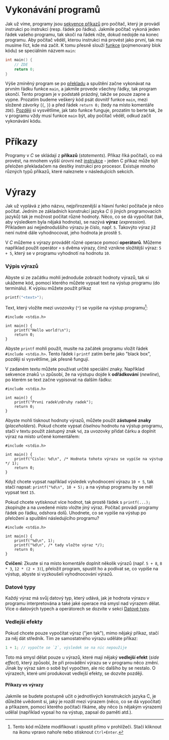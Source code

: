 # Vykonávání programů
Jak už víme, programy jsou [sekvence příkazů](../uvod/programovaci_jazyky.md) pro počítač, který je provádí
instrukci po instrukci (resp. řádek po řádku). Jakmile počítač vykoná jeden řádek vašeho programu, tak skočí
na řádek níže, dokud nedojde na konec programu. Aby počítač věděl, kterou instrukci má provést
jako první, tak mu musíme říct, kde má začít. K tomu přesně slouží [funkce](funkce.md) (pojmenovaný
blok kódu) se speciálním názvem `main`:
```c
int main() {
    // ZDE
    return 0;
}
```

Výše zmíněný program se po [překladu](../prostredi/preklad_programu.md) a spuštění začne vykonávat na prvním řádku
funkce `main`, a jakmile provede všechny řádky, tak program skončí. Tento program je
v podstatě prázdný, takže se pouze zapne a vypne. Prozatím budeme veškerý kód psát dovnitř funkce
`main`, mezi složené závorky (`{`, `}`) a před řádek `return 0;` (tedy na místo komentáře `ZDE`).
[Později](../ruzne/funkce_main.md) si vysvětlíme, jak tato funkce funguje, prozatím to berte tak,
že v programu vždy musí funkce `main` být, aby počítač věděl, odkud začít vykonávání kódu. 

# Příkazy
Programy v *C* se skládají z **příkazů** (*statements*). Příkaz říká počítači, co má provést, na
mnohem vyšší úrovni než [instrukce](../uvod/programovaci_jazyky.md) - jeden C příkaz může být přeložen
překladačem na desítky instrukcí pro procesor. Existuje mnoho různých typů příkazů, které naleznete
v následujících sekcích.

# Výrazy
Jak už vyplává z jeho názvu, nejpřirozenější a hlavní funkcí počítače je něco počítat. Jedním ze
základních konstrukcí jazyka *C* (i jiných programovacích jazyků) tak je možnost počítat různé hodnoty.
Něco, co se dá vypočítat (tak, aby výsledkem byla nějaká hodnota), se nazývá **výraz** (*expression*).
Příkladem asi nejjednoduššího výrazu je číslo, např. `5`. Takovýto výraz již není nutné dále vyhodnocovat,
jeho hodnota je prostě `5`.

V *C* můžeme s výrazy provádět různé operace pomocí **operátorů**. Můžeme například použít operátor `+`
s dvěma výrazy, čímž vznikne složitější výraz: `5 + 5`, který se v programu vyhodnotí na hodnotu `10`.

### Výpis výrazů
Abyste si ze začátku mohli jednoduše zobrazit hodnoty výrazů, tak si ukážeme kód, pomocí kterého
můžete vypsat text na výstup programu (do terminálu). K výpisu můžete použít příkaz
```c
printf("<text>");
```

Text, který vložíte mezi uvozovky (`"`) se vypíše na výstup programu[^2]:
```c,editable
#include <stdio.h>

int main() {
    printf("Hello world!\n");
    return 0;
}
```
Abyste `printf` mohli použít, musíte na začátek programu vložit řádek `#include <stdio.h>`.
Tento řádek i `printf` zatím berte jako "black box", později si vysvětlíme, jak přesně fungují.

[^2]: Tento kód můžete modifikovat i spustit přímo v prohlížeči. Stačí kliknout na ikonu
<i class="fa fa-play"></i> vpravo nahoře nebo stisknout `Ctrl+Enter`.

V zadaném textu můžete používat určité speciální znaky. Například sekvence znaků `\n` způsobí, že
na výstupu dojde k **odřádkování** (*newline*), po kterém se text začne vypisovat na dalším řádku:
```c,editable
#include <stdio.h>

int main() {
    printf("Prvni radek\nDruhy radek");
    return 0;
}
```

Abyste mohli tisknout hodnoty výrazů, můžete použít **zástupné znaky** (*placeholders*). Pokud chcete
vypsat *číselnou* hodnotu na výstup programu, stačí v textu použít zástupný znak `%d`, za uvozovky
přidat čárku a doplnit výraz na místo určené komentářem:
```c,editable
#include <stdio.h>

int main() {
    printf("Cislo: %d\n", /* Hodnota tohoto výrazu se vypíše na výstup */ 1);
    return 0;
}
```

Když chcete vypsat například výsledek vyhodnocení výrazu `10 + 5`, tak stačí napsat:
`printf("%d\n", 10 + 5);` a na výstup programu by se měl vypsat text `15`.

Pokud chcete vytisknout více hodnot, tak prostě řádek s `printf(...);` zkopírujte a na uvedené místo
vložte jiný výraz. Počítač provádí programy řádek po řádku, odshora dolů. Uhodnete, co se vypíše
na výstup po přeložení a spuštění následujícího programu?
```c,editable,readonly
#include <stdio.h>

int main() {
    printf("%d\n", 1);
    printf("%d\n", /* tady vložte výraz */);
    return 0;
}
```
 
**Cvičení**: Zkuste si na místo komentáře doplnit několik výrazů (např. `5 + 8`, `8 * 3`, `12 * (2 + 3)`),
přeložit program, spustit ho a podívat se, co vypíše na výstup, abyste si vyzkoušeli vyhodnocování
výrazů.

### Datové typy
Každý výraz má svůj datový typ, který udává, jak je hodnota výrazu v programu interpretována a také
jaké operace má smysl nad výrazem dělat. Více o datových typech a operátorech se dozvíte v sekci
[Datové typy](datove_typy.md).

### Vedlejší efekty
Pokud chcete pouze vypočítat výraz ("jen tak"), mimo nějaký příkaz, stačí za něj dát středník. Tím
ze samostatného výrazu uděláte příkaz:
```c
1 + 1; // vypočte se `2`, výsledek se na nic nepoužije
```
Toto má smysl dělat pouze u výrazů, které mají nějaký **vedlejší efekt** (*side effect*), který
způsobí, že při provádění výrazu se v programu něco změní. Jinak by výraz sám o sobě byl vypočten,
ale nic dalšího by se nestalo. O výrazech, které umí produkovat vedlejší efekty, se dozvíte později.

#### Příkazy vs výrazy
Jakmile se budete postupně učit o jednotlivých konstrukcích jazyka C, je důležité uvědomit si, jaký
je rozdíl mezi výrazem (něco, co se dá vypočítat) a příkazem, pomocí kterého počítači říkáme, aby
něco (s nějakým výrazem) udělal (například vypsal ho na výstup, zapsal do paměti atd.).
